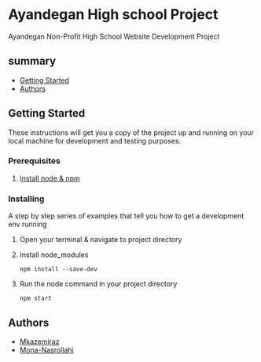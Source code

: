 # Ayandegan High school Project
Ayandegan Non-Profit High School Website Development Project

## summary
* [Getting Started](#getting-started)
* [Authors](#authors)

## Getting Started
These instructions will get you a copy of the project up and running on your local machine for development and testing purposes.

### Prerequisites
1. [Install node & npm](https://nodejs.org/en/download/)

### Installing
A step by step series of examples that tell you how to get a development env running
1. Open your terminal & navigate to project directory
2. Install node_modules

    `npm install --save-dev  `
3. Run the node command in your project directory

    `npm start`

## Authors

* [Mkazemiraz](https://github.com/mkazemiraz)
* [Mona-Nasrollahi](https://github.com/mona-n67)